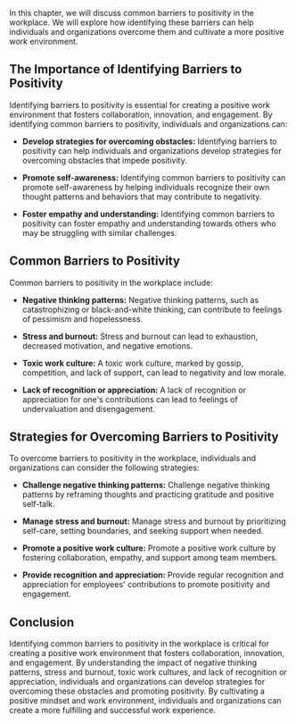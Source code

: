 
In this chapter, we will discuss common barriers to positivity in the workplace. We will explore how identifying these barriers can help individuals and organizations overcome them and cultivate a more positive work environment.

The Importance of Identifying Barriers to Positivity
----------------------------------------------------

Identifying barriers to positivity is essential for creating a positive work environment that fosters collaboration, innovation, and engagement. By identifying common barriers to positivity, individuals and organizations can:

* **Develop strategies for overcoming obstacles:** Identifying barriers to positivity can help individuals and organizations develop strategies for overcoming obstacles that impede positivity.

* **Promote self-awareness:** Identifying common barriers to positivity can promote self-awareness by helping individuals recognize their own thought patterns and behaviors that may contribute to negativity.

* **Foster empathy and understanding:** Identifying common barriers to positivity can foster empathy and understanding towards others who may be struggling with similar challenges.

Common Barriers to Positivity
-----------------------------

Common barriers to positivity in the workplace include:

* **Negative thinking patterns:** Negative thinking patterns, such as catastrophizing or black-and-white thinking, can contribute to feelings of pessimism and hopelessness.

* **Stress and burnout:** Stress and burnout can lead to exhaustion, decreased motivation, and negative emotions.

* **Toxic work culture:** A toxic work culture, marked by gossip, competition, and lack of support, can lead to negativity and low morale.

* **Lack of recognition or appreciation:** A lack of recognition or appreciation for one's contributions can lead to feelings of undervaluation and disengagement.

Strategies for Overcoming Barriers to Positivity
------------------------------------------------

To overcome barriers to positivity in the workplace, individuals and organizations can consider the following strategies:

* **Challenge negative thinking patterns:** Challenge negative thinking patterns by reframing thoughts and practicing gratitude and positive self-talk.

* **Manage stress and burnout:** Manage stress and burnout by prioritizing self-care, setting boundaries, and seeking support when needed.

* **Promote a positive work culture:** Promote a positive work culture by fostering collaboration, empathy, and support among team members.

* **Provide recognition and appreciation:** Provide regular recognition and appreciation for employees' contributions to promote positivity and engagement.

Conclusion
----------

Identifying common barriers to positivity in the workplace is critical for creating a positive work environment that fosters collaboration, innovation, and engagement. By understanding the impact of negative thinking patterns, stress and burnout, toxic work cultures, and lack of recognition or appreciation, individuals and organizations can develop strategies for overcoming these obstacles and promoting positivity. By cultivating a positive mindset and work environment, individuals and organizations can create a more fulfilling and successful work experience.
